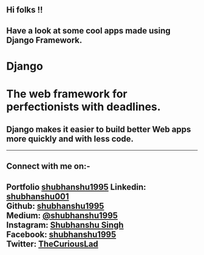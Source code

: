 ## Hi folks !!
## Have a look at some cool apps made using Django Framework.

# Django
# The web framework for perfectionists with deadlines.

## Django makes it easier to build better Web apps more quickly and with less code.

---
## Connect with me on:-
**Portfolio** [shubhanshu1995](https://shubhanshu1995.github.io/)
**Linkedin:** [shubhanshu001](https://www.linkedin.com/in/shubhanshu001/) <br />
**Github:** [shubhanshu1995](https://github.com/shubhanshu1995) <br />
**Medium:** [@shubhanshu1995](https://medium.com/@shubhanshu1995) <br />
**Instagram:** [Shubhanshu Singh](https://www.instagram.com/shubhanshu._.singh/) <br />
**Facebook:** [shubhanshu1995](https://www.facebook.com/shubhanshu1995) <br />
**Twitter:** [TheCuriousLad](https://twitter.com/TheCuriousLad) <br />
---
